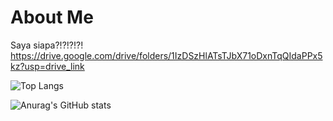 # About Me
Saya siapa?!?!?!?!
https://drive.google.com/drive/folders/1IzDSzHlATsTJbX71oDxnTqQIdaPPx5kz?usp=drive_link



![Top Langs](https://github-readme-stats.vercel.app/api/top-langs/?username=DarkMephisto155115&layout=compact&theme=tokyonight)      

![Anurag's GitHub stats](https://github-readme-stats.vercel.app/api?username=DarkMephisto155115&show_icons=true&theme=tokyonight)
